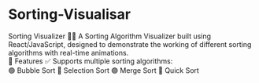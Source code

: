 # Sorting-Visualisar
Sorting Visualizer 
🔢🎨 A Sorting Algorithm Visualizer built using React/JavaScript, designed to demonstrate the working of different sorting algorithms with real-time animations.  
🚀 Features ✅ Supports multiple sorting algorithms:  
🟢 Bubble Sort 
🔵 Selection Sort 
🟣 Merge Sort 
🔴 Quick Sort 
